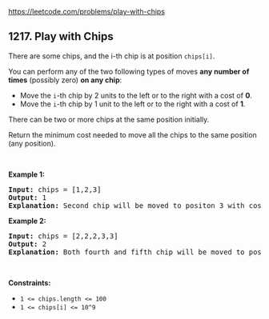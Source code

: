 https://leetcode.com/problems/play-with-chips

## 1217. Play with Chips

<div><p>There are some chips, and the i-th chip is at position <code>chips[i]</code>.</p>
<p>You can perform any of the two following types of moves <strong>any number of times</strong> (possibly zero) <strong>on any chip</strong>:</p>
<ul>
<li>Move the <code>i</code>-th chip by 2 units to the left or to the right with a cost of <strong>0</strong>.</li>
<li>Move the <code>i</code>-th chip by 1 unit to the left or to the right with a cost of <strong>1</strong>.</li>
</ul>
<p>There can be two or more chips at the same position initially.</p>
<p>Return the minimum cost needed to move all the chips to the same position (any position).</p>
<p> </p>
<p><strong>Example 1:</strong></p>
<pre><strong>Input:</strong> chips = [1,2,3]
<strong>Output:</strong> 1
<strong>Explanation:</strong> Second chip will be moved to positon 3 with cost 1. First chip will be moved to position 3 with cost 0. Total cost is 1.
</pre>
<p><strong>Example 2:</strong></p>
<pre><strong>Input:</strong> chips = [2,2,2,3,3]
<strong>Output:</strong> 2
<strong>Explanation:</strong> Both fourth and fifth chip will be moved to position two with cost 1. Total minimum cost will be 2.
</pre>
<p> </p>
<p><strong>Constraints:</strong></p>
<ul>
<li><code>1 &lt;= chips.length &lt;= 100</code></li>
<li><code>1 &lt;= chips[i] &lt;= 10^9</code></li>
</ul>
</div>
